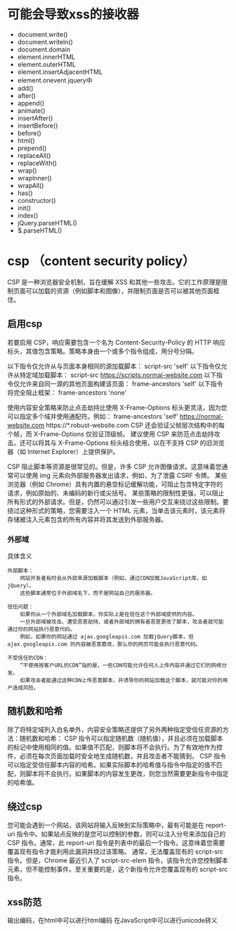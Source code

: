 # 可能会导致xss的接收器
- document.write()
- document.writeln()
- document.domain
- element.innerHTML
- element.outerHTML
- element.insertAdjacentHTML
- element.onevent
jquery中
- add()
- after()
- append()
- animate()
- insertAfter()
- insertBefore()
- before()
- html()
- prepend()
- replaceAll()
- replaceWith()
- wrap()
- wrapInner()
- wrapAll()
- has()
- constructor()
- init()
- index()
- jQuery.parseHTML()
- $.parseHTML()
# csp （content security policy）
CSP 是一种浏览器安全机制，旨在缓解 XSS 和其他一些攻击。它的工作原理是限制页面可以加载的资源（例如脚本和图像），并限制页面是否可以被其他页面框住。

## 启用csp
若要启用 CSP，响应需要包含一个名为 Content-Security-Policy 的 HTTP 响应标头，其值包含策略。策略本身由一个或多个指令组成，用分号分隔。

以下指令仅允许从与页面本身相同的源加载脚本：
script-src 'self'
以下指令仅允许从特定域加载脚本：
script-src https://scripts.normal-website.com
以下指令仅允许来自同一源的其他页面构建该页面：
frame-ancestors 'self'
以下指令将完全阻止框架：
frame-ancestors 'none'

使用内容安全策略来防止点击劫持比使用 X-Frame-Options 标头更灵活，因为您可以指定多个域并使用通配符。例如：
frame-ancestors 'self' https://normal-website.com https://*.robust-website.com
CSP 还会验证父帧层次结构中的每个帧，而 X-Frame-Options 仅验证顶级帧。
建议使用 CSP 来防范点击劫持攻击。还可以将其与 X-Frame-Options 标头结合使用，以在不支持 CSP 的旧浏览器（如 Internet Explorer）上提供保护。

CSP 阻止脚本等资源是很常见的。但是，许多 CSP 允许图像请求。这意味着您通常可以使用 img 元素向外部服务器发出请求，例如，为了泄露 CSRF 令牌。
某些浏览器（例如 Chrome）具有内置的悬空标记缓解功能，可阻止包含特定字符的请求，例如原始的、未编码的新行或尖括号。
某些策略的限制性更强，可以阻止所有形式的外部请求。但是，仍然可以通过引发一些用户交互来绕过这些限制。要绕过这种形式的策略，您需要注入一个 HTML 元素，当单击该元素时，该元素将存储被注入元素包含的所有内容并将其发送到外部服务器。

### 外部域
具体含义

    外部脚本：
        网站开发者有时会从外部来源加载脚本（例如，通过CDN加载JavaScript库，如jQuery）。
        这些脚本通常位于外部域名下，而不是网站自己的服务器。

    信任问题：
        如果你从一个外部域名加载脚本，你实际上是在信任这个外部域提供的内容。
        一旦外部域被攻击、遭受恶意劫持、或者外部域的拥有者恶意更改了脚本，攻击者就可能通过你的网站执行恶意代码。
        例如，如果你的网站通过 ajax.googleapis.com 加载jQuery脚本，但 ajax.googleapis.com 的内容被恶意篡改，那么你的网页可能会执行恶意代码。

    不受信任的CDN：
        “不使用按客户URL的CDN”指的是，一些CDN可能允许任何人上传内容并通过它们的网络分发。
        如果攻击者能通过这种CDN上传恶意脚本，并诱导你的网站加载这个脚本，就可能对你的用户造成风险。

## 随机数和哈希
除了将特定域列入白名单外，内容安全策略还提供了另外两种指定受信任资源的方法：随机数和哈希：
CSP 指令可以指定随机数（随机值），并且必须在加载脚本的标记中使用相同的值。如果值不匹配，则脚本将不会执行。为了有效地作为控件，必须在每次页面加载时安全地生成随机数，并且攻击者不能猜到。
CSP 指令可以指定受信任脚本内容的哈希。如果实际脚本的哈希值与指令中指定的值不匹配，则脚本将不会执行。如果脚本的内容发生更改，则您当然需要更新指令中指定的哈希值。
## 绕过csp
您可能会遇到一个网站，该网站将输入反映到实际策略中，最有可能是在 report-uri 指令中。如果站点反映的是您可以控制的参数，则可以注入分号来添加自己的 CSP 指令。通常，此 report-uri 指令是列表中的最后一个指令。这意味着您需要覆盖现有指令才能利用此漏洞并绕过该策略。
通常，无法覆盖现有的 script-src 指令。但是，Chrome 最近引入了 script-src-elem 指令，该指令允许您控制脚本元素，但不能控制事件。至关重要的是，这个新指令允许您覆盖现有的 script-src 指令。
## xss防范
输出编码，在html中可以进行html编码
在JavaScript中可以进行unicode转义